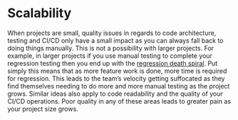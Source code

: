 # Scalability

When projects are small, quality issues in regards to code architecture, testing and CI/CD only have a small impact as you can always fall back to doing things manually. This is not a possibility with larger projects. For example, in larger projects if you use manual testing to complete your regression testing then you end up with the [regression death spiral](https://scottlee.netlify.app/posts/regression-death-spiral). Put simply this means that as more feature work is done, more time is required for regression. This leads to the team’s velocity getting suffocated as they find themselves needing to do more and more manual testing as the project grows. Similar ideas also apply to code readability and the quality of your CI/CD operations. Poor quality in any of these areas leads to greater pain as your project size grows.